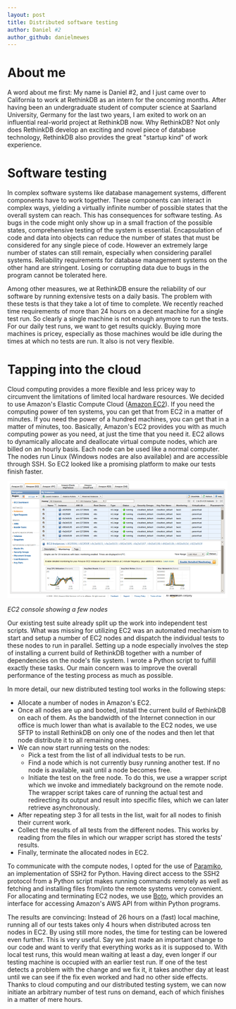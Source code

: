 ```yaml
---
layout: post
title: Distributed software testing
author: Daniel #2
author_github: danielmewes
--- 
```


# About me

A word about me first: My name is Daniel #2, and I just came over to
California to work at RethinkDB as an intern for the oncoming months. After
having been an undergraduate student of computer science at Saarland
University, Germany for the last two years, I am exited to work on an
influential real-world project at RethinkDB now. Why RethinkDB? Not only does
RethinkDB develop an exciting and novel piece of database technology, RethinkDB
also provides the great "startup kind" of work experience.

# Software testing

In complex software systems like database management systems, different
components have to work together. These components can interact in complex
ways, yielding a virtually infinite number of possible states that the overall
system can reach. This has consequences for software testing. As bugs in the
code might only show up in a small fraction of the possible states,
comprehensive testing of the system is essential. Encapsulation of code and
data into objects can reduce the number of states that must be considered for
any single piece of code. However an extremely large number of states can still
remain, especially when considering parallel systems. Reliability requirements
for database management systems on the other hand are stringent.  Losing or
corrupting data due to bugs in the program cannot be tolerated here.
<!--more-->

Among other measures, we at RethinkDB ensure the reliability of our software by
running extensive tests on a daily basis. The problem with these tests is that
they take a lot of time to complete. We recently reached time requirements of
more than 24 hours on a decent machine for a single test run.  So clearly a
single machine is not enough anymore to run the tests. For our daily test runs,
we want to get results quickly. Buying more machines is pricey, especially as
those machines would be idle during the times at which no tests are run. It
also is not very flexible.

# Tapping into the cloud

Cloud computing provides a more flexible and less pricey way to circumvent the
limitations of limited local hardware resources. We decided to use Amazon's
Elastic Compute Cloud ([Amazon EC2][]). If you need the computing power of ten
systems, you can get that from EC2 in a matter of minutes. If you need the
power of a hundred machines, you can get that in a matter of minutes, too.
Basically, Amazon's EC2 provides you with as much computing power as you need,
at just the time that you need it. EC2 allows to dynamically allocate and
deallocate virtual compute nodes, which are billed on an hourly basis. Each
node can be used like a normal computer. The nodes run Linux (Windows nodes are
also available) and are accessible through SSH. So EC2 looked like a promising
platform to make our tests finish faster.

[Amazon EC2]: http://aws.amazon.com/ec2/

![Distributed Software Testing](/assets/images/posts/2010-12-09-distributed-software-testing-1.png)

_EC2 console showing a few nodes_

Our existing test suite already split up the work into independent test
scripts. What was missing for utilizing EC2 was an automated mechanism to start
and setup a number of EC2 nodes and dispatch the individual tests to these
nodes to run in parallel. Setting up a node especially involves the step of
installing a current build of RethinkDB together with a number of dependencies
on the node's file system. I wrote a Python script to fulfill exactly these
tasks. Our main concern was to improve the overall performance of the testing
process as much as possible.

In more detail, our new distributed testing tool works in the following steps:

  * Allocate a number of nodes in Amazon's EC2.
  * Once all nodes are up and booted, install the current build of RethinkDB on
    each of them. As the bandwidth of the Internet connection in our office is
    much lower than what is available to the EC2 nodes, we use SFTP to install
    RethinkDB on only one of the nodes and then let that node distribute it to
    all remaining ones.
  * We can now start running tests on the nodes: 
    * Pick a test from the list of all individual tests to be run.
    * Find a node which is not currently busy running another test. If no node
      is available, wait until a node becomes free.
    * Initiate the test on the free node. To do this, we use a wrapper script
      which we invoke and immediately background on the remote node. The
      wrapper script takes care of running the actual test and redirecting its
      output and result into specific files, which we can later retrieve
      asynchronously.
  * After repeating step 3 for all tests in the list, wait for all nodes to
    finish their current work.
  * Collect the results of all tests from the different nodes. This works by
    reading from the files in which our wrapper script has stored the tests'
    results.
  * Finally, terminate the allocated nodes in EC2.

To communicate with the compute nodes, I opted for the use of [Paramiko][], an
implementation of SSH2 for Python. Having direct access to the SSH2 protocol
from a Python script makes running commands remotely as well as fetching and
installing files from/into the remote systems very convenient. For allocating
and terminating EC2 nodes, we use [Boto][], which provides an interface for
accessing Amazon's AWS API from within Python programs.

[Paramiko]: http://www.lag.net/paramiko/
[Boto]: http://boto.s3.amazonaws.com/index.html

The results are convincing: Instead of 26 hours on a (fast) local machine,
running all of our tests takes only 4 hours when distributed across ten nodes
in EC2. By using still more nodes, the time for testing can be lowered even
further. This is very useful. Say we just made an important change to our code
and want to verify that everything works as it is supposed to. With local test
runs, this would mean waiting at least a day, even longer if our testing
machine is occupied with an earlier test run. If one of the test detects a
problem with the change and we fix it, it takes another day at least until we
can see if the fix even worked and had no other side effects. Thanks to cloud
computing and our distributed testing system, we can now initiate an arbitrary
number of test runs on demand, each of which finishes in a matter of mere
hours.
